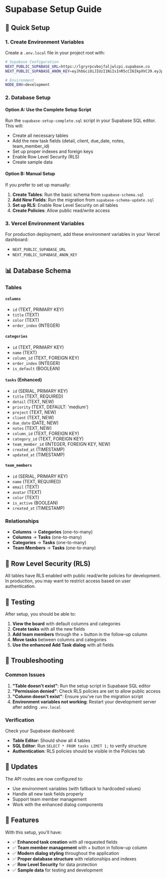 # Supabase Setup Guide

## 🚀 Quick Setup

### 1. Create Environment Variables

Create a `.env.local` file in your project root with:

```bash
# Supabase Configuration
NEXT_PUBLIC_SUPABASE_URL=https://lgryrpcvbojfaljwlcpi.supabase.co
NEXT_PUBLIC_SUPABASE_ANON_KEY=eyJhbGciOiJIUzI1NiIsInR5cCI6IkpXVCJ9.eyJpc3MiOiJzdXBhYmFzZSIsInJlZiI6ImxncnlycGN2Ym9qZmFsandsY3BpIiwicm9sZSI6ImFub24iLCJpYXQiOjE3NTYxMDAxMTMsImV4cCI6MjA3MTY3NjExM30.Kl7YKYlWEuXDjuXhcG7t2Ii0VmWCB64vu8BGOIk8wjo

# Environment
NODE_ENV=development
```

### 2. Database Setup

#### Option A: Use the Complete Setup Script
Run the `supabase-setup-complete.sql` script in your Supabase SQL editor. This will:
- Create all necessary tables
- Add the new task fields (detail, client, due_date, notes, team_member_id)
- Set up proper indexes and foreign keys
- Enable Row Level Security (RLS)
- Create sample data

#### Option B: Manual Setup
If you prefer to set up manually:

1. **Create Tables**: Run the basic schema from `supabase-schema.sql`
2. **Add New Fields**: Run the migration from `supabase-schema-update.sql`
3. **Set up RLS**: Enable Row Level Security on all tables
4. **Create Policies**: Allow public read/write access

### 3. Vercel Environment Variables

For production deployment, add these environment variables in your Vercel dashboard:

- `NEXT_PUBLIC_SUPABASE_URL`
- `NEXT_PUBLIC_SUPABASE_ANON_KEY`

## 📊 Database Schema

### Tables

#### `columns`
- `id` (TEXT, PRIMARY KEY)
- `title` (TEXT)
- `color` (TEXT)
- `order_index` (INTEGER)

#### `categories`
- `id` (TEXT, PRIMARY KEY)
- `name` (TEXT)
- `column_id` (TEXT, FOREIGN KEY)
- `order_index` (INTEGER)
- `is_default` (BOOLEAN)

#### `tasks` (Enhanced)
- `id` (SERIAL, PRIMARY KEY)
- `title` (TEXT, REQUIRED)
- `detail` (TEXT, NEW)
- `priority` (TEXT, DEFAULT: 'medium')
- `project` (TEXT, NEW)
- `client` (TEXT, NEW)
- `due_date` (DATE, NEW)
- `notes` (TEXT, NEW)
- `column_id` (TEXT, FOREIGN KEY)
- `category_id` (TEXT, FOREIGN KEY)
- `team_member_id` (INTEGER, FOREIGN KEY, NEW)
- `created_at` (TIMESTAMP)
- `updated_at` (TIMESTAMP)

#### `team_members`
- `id` (SERIAL, PRIMARY KEY)
- `name` (TEXT, REQUIRED)
- `email` (TEXT)
- `avatar` (TEXT)
- `color` (TEXT)
- `is_active` (BOOLEAN)
- `created_at` (TIMESTAMP)

### Relationships

- **Columns** → **Categories** (one-to-many)
- **Columns** → **Tasks** (one-to-many)
- **Categories** → **Tasks** (one-to-many)
- **Team Members** → **Tasks** (one-to-many)

## 🔐 Row Level Security (RLS)

All tables have RLS enabled with public read/write policies for development. In production, you may want to restrict access based on user authentication.

## 🧪 Testing

After setup, you should be able to:

1. **View the board** with default columns and categories
2. **Create tasks** with all the new fields
3. **Add team members** through the + button in the follow-up column
4. **Move tasks** between columns and categories
5. **Use the enhanced Add Task dialog** with all fields

## 🚨 Troubleshooting

### Common Issues

1. **"Table doesn't exist"**: Run the setup script in Supabase SQL editor
2. **"Permission denied"**: Check RLS policies are set to allow public access
3. **"Column doesn't exist"**: Ensure you've run the migration script
4. **Environment variables not working**: Restart your development server after adding `.env.local`

### Verification

Check your Supabase dashboard:
- **Table Editor**: Should show all 4 tables
- **SQL Editor**: Run `SELECT * FROM tasks LIMIT 1;` to verify structure
- **Authentication**: RLS policies should be visible in the Policies tab

## 🔄 Updates

The API routes are now configured to:
- Use environment variables (with fallback to hardcoded values)
- Handle all new task fields properly
- Support team member management
- Work with the enhanced dialog components

## 📱 Features

With this setup, you'll have:
- ✅ **Enhanced task creation** with all requested fields
- ✅ **Team member management** with + button in follow-up column
- ✅ **Modern dialog styling** throughout the application
- ✅ **Proper database structure** with relationships and indexes
- ✅ **Row Level Security** for data protection
- ✅ **Sample data** for testing and development 